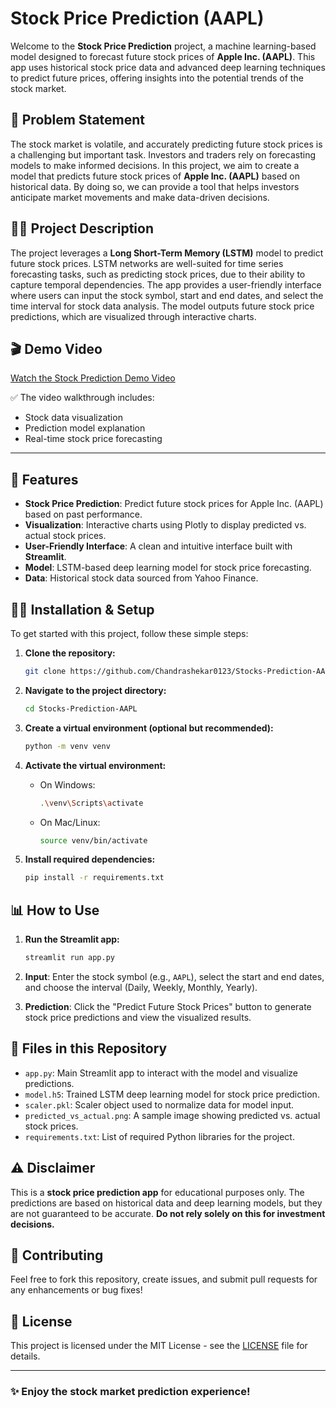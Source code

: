 # Stock Price Prediction (AAPL)

Welcome to the **Stock Price Prediction** project, a machine learning-based model designed to forecast future stock prices of **Apple Inc. (AAPL)**. This app uses historical stock price data and advanced deep learning techniques to predict future prices, offering insights into the potential trends of the stock market.

## 🚨 **Problem Statement**
The stock market is volatile, and accurately predicting future stock prices is a challenging but important task. Investors and traders rely on forecasting models to make informed decisions. In this project, we aim to create a model that predicts future stock prices of **Apple Inc. (AAPL)** based on historical data. By doing so, we can provide a tool that helps investors anticipate market movements and make data-driven decisions.

## 🧑‍💻 **Project Description**
The project leverages a **Long Short-Term Memory (LSTM)** model to predict future stock prices. LSTM networks are well-suited for time series forecasting tasks, such as predicting stock prices, due to their ability to capture temporal dependencies. The app provides a user-friendly interface where users can input the stock symbol, start and end dates, and select the time interval for stock data analysis. The model outputs future stock price predictions, which are visualized through interactive charts.

## 🎬 Demo Video

[Watch the Stock Prediction Demo Video](https://raw.githubusercontent.com/Chandrashekar0123/Stocks-Prediction-AAPL/main/stock-prediction-video.mp4)

✅ The video walkthrough includes:
- Stock data visualization
- Prediction model explanation
- Real-time stock price forecasting
---

## 🚀 **Features**
- **Stock Price Prediction**: Predict future stock prices for Apple Inc. (AAPL) based on past performance.
- **Visualization**: Interactive charts using Plotly to display predicted vs. actual stock prices.
- **User-Friendly Interface**: A clean and intuitive interface built with **Streamlit**.
- **Model**: LSTM-based deep learning model for stock price forecasting.
- **Data**: Historical stock data sourced from Yahoo Finance.

## 🧑‍💻 **Installation & Setup**

To get started with this project, follow these simple steps:

1. **Clone the repository:**

    ```bash
    git clone https://github.com/Chandrashekar0123/Stocks-Prediction-AAPL.git
    ```

2. **Navigate to the project directory:**

    ```bash
    cd Stocks-Prediction-AAPL
    ```

3. **Create a virtual environment (optional but recommended):**

    ```bash
    python -m venv venv
    ```

4. **Activate the virtual environment:**

    - On Windows:

      ```bash
      .\venv\Scripts\activate
      ```

    - On Mac/Linux:

      ```bash
      source venv/bin/activate
      ```

5. **Install required dependencies:**

    ```bash
    pip install -r requirements.txt
    ```

## 📊 **How to Use**
1. **Run the Streamlit app:**

    ```bash
    streamlit run app.py
    ```

2. **Input**: Enter the stock symbol (e.g., `AAPL`), select the start and end dates, and choose the interval (Daily, Weekly, Monthly, Yearly).
3. **Prediction**: Click the "Predict Future Stock Prices" button to generate stock price predictions and view the visualized results.

## 📂 **Files in this Repository**
- `app.py`: Main Streamlit app to interact with the model and visualize predictions.
- `model.h5`: Trained LSTM deep learning model for stock price prediction.
- `scaler.pkl`: Scaler object used to normalize data for model input.
- `predicted_vs_actual.png`: A sample image showing predicted vs. actual stock prices.
- `requirements.txt`: List of required Python libraries for the project.

## ⚠️ **Disclaimer**
This is a **stock price prediction app** for educational purposes only. The predictions are based on historical data and deep learning models, but they are not guaranteed to be accurate. **Do not rely solely on this for investment decisions.**

## 📢 **Contributing**
Feel free to fork this repository, create issues, and submit pull requests for any enhancements or bug fixes!

## 📄 **License**
This project is licensed under the MIT License - see the [LICENSE](LICENSE) file for details.

---

### ✨ **Enjoy the stock market prediction experience!**
